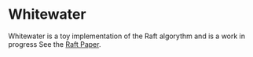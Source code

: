 # Whitewater

Whitewater is a toy implementation of the Raft algorythm and is a work in progress
See the [Raft Paper](https://ramcloud.stanford.edu/raft.pdf).